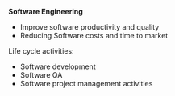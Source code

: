 **Software Engineering**
- Improve software productivity and quality 
- Reducing Software costs and time to market

Life cycle activities:
- Software development
- Software QA
- Software project management activities 